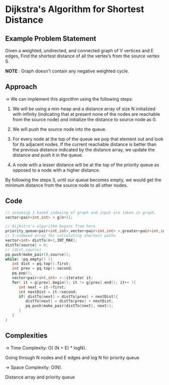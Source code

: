 # Dijkstra's Algorithm for Shortest Distance

## Example Problem Statement 

Given a weighted, undirected, and connected graph of V vertices and E edges, Find the shortest distance of all the vertex’s from the source vertex S.

**NOTE** : Graph doesn't contain any negative weighted cycle.

## Approach

-> We can implement this algorithm using the following steps:

1) We will be using a min-heap and a distance array of size N initialized with infinity (indicating that at present  none of the nodes are reachable from the source node) and initialize the distance to source node as 0.

2) We will push the source node into the queue.

3) For every node at the top of the queue we pop that element out and look for its adjacent nodes. If the current reachable distance is better than the previous distance indicated by the distance array, we update the distance and push it in the queue.

4) A node with a lesser distance will be at the top of the priority queue as opposed to a node with a higher distance. 

By following the steps 3, until our queue becomes empty, we would get the minimum distance from the source node to all other nodes.

## Code

```cpp
// assuming 1 based indexing of graph and input are taken in graph.
vector<pair<int,int> > g[n+1];

// Dijkstra's algorithm begins from here
priority_queue<pair<int,int>,vector<pair<int,int> >,greater<pair<int,int>>> pq;
// 1-indexed array for calculating shortest paths
vector<int> distTo(n+1,INT_MAX);
distTo[source] = 0;
// (dist,source)
pq.push(make_pair(0,source));
while( !pq.empty() ){
   int dist = pq.top().first;
   int prev = pq.top().second;
   pq.pop();
   vector<pair<int,int> >::iterator it;
   for( it = g[prev].begin(); it != g[prev].end(); it++ ){
      int next = it->first;
      int nextDist = it->second;
      if( distTo[next] > distTo[prev] + nextDist){
         distTo[next] = distTo[prev] + nextDist;
         pq.push(make_pair(distTo[next], next));
      }
   }
}
```
## Complexities

-> Time Complexity: O( (N + E) * logN). 

Going through N nodes and E edges and log N for priority queue

-> Space Complexity: O(N). 

Distance array and priority queue